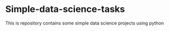 # Simple-data-science-tasks
This is repository contains some simple data science projects using python
